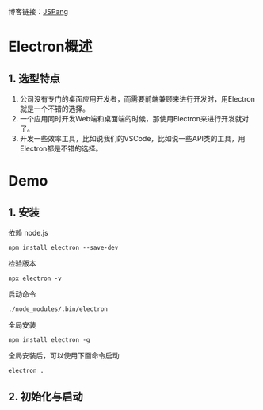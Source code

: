 博客链接：[JSPang](https://jspang.com/detailed?id=62)



# Electron概述

## 1. 选型特点

1. 公司没有专门的桌面应用开发者，而需要前端兼顾来进行开发时，用Electron就是一个不错的选择。
2. 一个应用同时开发Web端和桌面端的时候，那使用Electron来进行开发就对了。
3. 开发一些效率工具，比如说我们的VSCode，比如说一些API类的工具，用Electron都是不错的选择。





# Demo

## 1. 安装

依赖 node.js

```
npm install electron --save-dev
```

检验版本

```
npx electron -v
```

启动命令

```
./node_modules/.bin/electron
```

全局安装

```
npm install electron -g
```

全局安装后，可以使用下面命令启动

```
electron .
```



## 2. 初始化与启动

